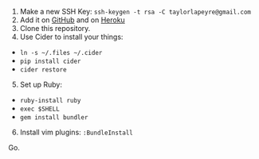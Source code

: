 1. Make a new SSH Key: `ssh-keygen -t rsa -C taylorlapeyre@gmail.com`
2. Add it on [GitHub][gssh] and on [Heroku][hssh]
3. Clone this repository.
4. Use Cider to install your things:
  - `ln -s ~/.files ~/.cider`
  - `pip install cider`
  - `cider restore`
5. Set up Ruby:
  - `ruby-install ruby`
  - `exec $SHELL`
  - `gem install bundler`
6. Install vim plugins: `:BundleInstall`

Go.


[gssh]: https://github.com/settings/ssh
[hssh]: https://dashboard.heroku.com/account

